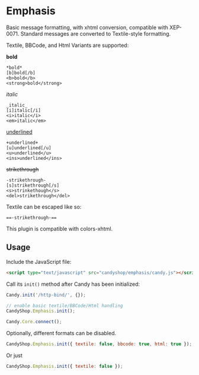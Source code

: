 # Emphasis

Basic message formatting, with xhtml conversion, compatible with XEP-0071. Standard messages are converted to Textile-style formatting.

Textile, BBCode, and Html Variants are supported:

**bold**
```
*bold*
[b]bold[/b]
<b>bold</b>
<strong>bold</strong>
```

_italic_
```
_italic_
[i]italic[/i]
<i>italic</i>
<em>italic</em>
```

<ins>underlined</ins>
```
+underlined+
[u]underlined[/u]
<u>underlined</u>
<ins>underlined</ins>
```

~~strikethrough~~
```
-strikethrough-
[s]strikethrough[/s]
<s>strinkethough</s>
<del>strikethrough</del>
```

Textile can be escaped like so:

```
==-strikethrough-==
```

This plugin is compatible with colors-xhtml.



## Usage
Include the JavaScript file:

```HTML
<script type="text/javascript" src="candyshop/emphasis/candy.js"></script>
```

Call its `init()` method after Candy has been initialized:

```javascript
Candy.init('/http-bind/', {});

// enable basic textile/BBCode/Html handling
CandyShop.Emphasis.init();

Candy.Core.connect();
```

Optionally, different formats can be disabled.


```javascript
CandyShop.Emphasis.init({ textile: false, bbcode: true, html: true });
```

Or just

```javascript
CandyShop.Emphasis.init({ textile: false });
```
